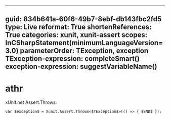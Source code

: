 ----
guid: 834b641a-60f6-49b7-8ebf-db143fbc2fd5
type: Live
reformat: True
shortenReferences: True
categories: xunit, xunit-assert
scopes: InCSharpStatement(minimumLanguageVersion=3.0)
parameterOrder: TException, exception
TException-expression: completeSmart()
exception-expression: suggestVariableName()
----

# athr

xUnit.net Assert.Throws

```
var $exception$ = Xunit.Assert.Throws<$TException$>(() => { $END$ });
```
